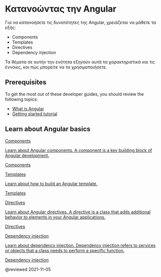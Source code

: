 # Κατανοώντας την Angular

Για να κατανοήσετε τις δυνατότητες της Angular, χρειάζεται να μάθετε τα εξής:

* Components
* Templates
* Directives
* Dependency injection

Τα θέματα σε αυτήν την ενότητα εξηγούν αυτά τα χαρακτηριστικά και τις έννοιες, και πώς μπορείτε να τα χρησιμοποιήσετε. 

## Prerequisites

To get the most out of these developer guides, you should review the following topics:

* [What is Angular][AioGuideWhatIsAngular]
* [Getting started tutorial][AioStart]

## Learn about Angular basics

<div class="card-container">
  <a href="guide/component-overview" class="docs-card" title="Components">
    <section>Components</section>
    <p>Learn about Angular components. A component is a key building block of Angular development.</p>
    <p class="card-footer">Components</p>
  </a>
  <a href="guide/template-syntax" class="docs-card" title="Templates">
    <section>Templates</section>
    <p>Learn about how to build an Angular template.</p>
    <p class="card-footer">Templates</p>
  </a>
  <a href="guide/built-in-directives" class="docs-card" title="Directives">
    <section>Directives</section>
    <p>Learn about Angular directives. A directive is a class that adds additional behavior to elements in your Angular applications.</p>
    <p class="card-footer">Directives</p>
  </a>
  <a href="guide/dependency-injection" class="docs-card" title="Dependency injection">
    <section>Dependency injection</section>
    <p>Learn about dependency injection. Dependency injection refers to services or objects that a class needs to perform a specific function.</p>
    <p class="card-footer">Dependency injection</p>
  </a>
  <!-- <a href="guide/rendering-overview" class="docs-card" title="Angular service worker developer guide">
    <section>Rendering</section>
    <p>Learn how about server-side rendering and pre-rendering using Angular Universal.</p>
    <p class="card-footer">Angular Universal</p>
  </a> -->
</div>

<!-- links -->

[AioGuideWhatIsAngular]: guide/what-is-angular "What is Angular\? | Angular"

[AioStart]: start "Getting started with Angular | Angular"

<!-- external links -->

<!-- end links -->

@reviewed 2021-11-05
